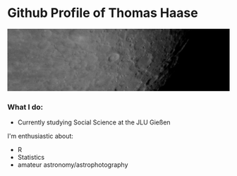 
  
# Github Profile of Thomas Haase
  ![Mond](resources/wasserkuppe_moon_banner.jpg)
### What I do:
- Currently studying Social Science at the JLU Gießen

I'm enthusiastic about:
- R
- Statistics
- amateur astronomy/astrophotography  
